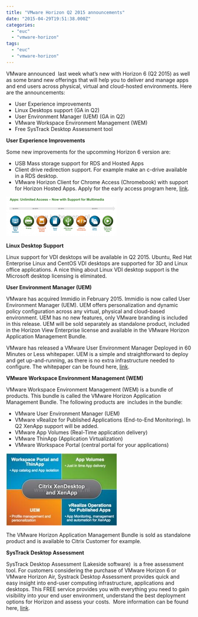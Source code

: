 ```yaml
---
title: "VMware Horizon Q2 2015 announcements"
date: "2015-04-29T19:51:38.000Z"
categories: 
  - "euc"
  - "vmware-horizon"
tags: 
  - "euc"
  - "vmware-horizon"
---
```


VMware announced  last week what’s new with Horizon 6 (Q2 2015) as well as some brand new offerings that will help you to deliver and manage apps and end users across physical, virtual and cloud-hosted environments. Here are the announcements:

- User Experience improvements
- Linux Desktops support (GA in Q2)
- User Environment Manager (UEM) (GA in Q2)
- VMware Workspace Environment Management (WEM)
- Free SysTrack Desktop Assessment tool

**User Experience Improvements**

Some new improvements for the upcomming Horizon 6 version are:

- USB Mass storage support for RDS and Hosted Apps
- Client drive redirection support. For example make an c-drive available in a RDS desktop.
- VMware Horizon Client for Chrome Access (Chromebook) with support for Horizon Hosted Apps. Apply for the early access program here, [link](http://www.surveymethods.com/Preview.aspx?BDA3B7BAE9F3EAF8FCB7B1BAB1FDE8E7B7FCECF8FE87BCE3BCFCE0EFB4F9E1EB&DO_NOT_COPY_THIS_LINK).

[![1](images/11-300x107.png)](https://www.ivobeerens.nl/wp-content/uploads/2015/04/11.png)

**Linux Desktop Support**

Linux support for VDI desktops will be available in Q2 2015. Ubuntu, Red Hat Enterprise Linux and CentOS VDI desktops are supported for 3D and Linux office applications. A nice thing about Linux VDI desktop support is the Microsoft desktop licensing is eliminated.

**User Environment Manager (UEM)**

VMware has acquired Immidio in February 2015. Immidio is now called User Environment Manager (UEM). UEM offers personalization and dynamic policy configuration across any virtual, physical and cloud-based environment. UEM has no new features, only VMware branding is included in this release. UEM will be sold separately as standalone product, included in the Horizon View Enterprise license and available in the VMware Horizon Application Management Bundle.

VMware has released a VMware User Environment Manager Deployed in 60 Minutes or Less whitepaper. UEM is a simple and straightforward to deploy and get up-and-running, as there is no extra infrastructure needed to configure. The whitepaper can be found here, [link](http://blogs.vmware.com/consulting/files/2015/04/VMW_15Q2_TD_User-Environment-Manager_042415_FINAL.pdf).

**VMware Workspace Environment Management (WEM)**

VMware Workspace Environment Management (WEM) is a bundle of products. This bundle is called the VMware Horizon Application Management Bundle. The following products are  includes in the bundle:

- VMware User Environment Manager (UEM)
- VMware vRealize for Published Applications (End-to-End Monitoring). In Q2 XenApp support will be added.
- VMware App Volumes (Real-Time application delivery)
- VMware ThinApp (Application Virtualization)
- VMware Workspace Portal (central portal for your applications)

[![WEM](images/WEM-300x196.jpeg)](https://www.ivobeerens.nl/wp-content/uploads/2015/04/WEM.jpeg)

The VMware Horizon Application Management Bundle is sold as standalone product and is available to Citrix Customer for example.

**SysTrack Desktop Assessment**

SysTrack Desktop Assessment (Lakeside software)  is a free assessment tool. For customers considering the purchase of VMware Horizon 6 or VMware Horizon Air, Systrack Desktop Assessment provides quick and easy insight into end-user computing infrastructure, applications and desktops. This FREE service provides you with everything you need to gain visibility into your end user environment, understand the best deployment options for Horizon and assess your costs.  More information can be found here, [link](http://www.vmware.com/files/microsites/latitude/index.html).
